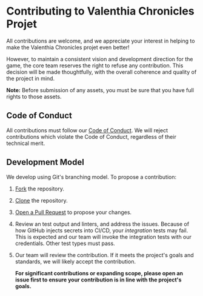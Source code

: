 # Contributing to Valenthia Chronicles Projet

All contributions are welcome, and we appreciate your interest in helping 
to make the Valenthia Chronicles projet even better! 

However, to maintain a consistent vision and development direction for 
the game, the core team reserves the right to refuse any contribution. 
This decision will be made thoughtfully, with the overall coherence and 
quality of the project in mind.

**Note:** Before submission of any assets, you must be sure that you 
have full rights to those assets.

## Code of Conduct

All contributions must follow our [Code of Conduct][coc]. We will reject
contributions which violate the Code of Conduct, regardless of their technical
merit.


## Development Model

We develop using Git's branching model. To propose a contribution:

1.  [Fork][fork] the repository.

1.  [Clone][clone] the repository.

1.  [Open a Pull Request][pr] to propose your changes.

1.  Review an test output and linters, and address the issues. Because of how
    GitHub injects secrets into CI/CD, your _integration_ tests may fail. This
    is expected and our team will invoke the integration tests with our
    credentials. Other test types must pass.

1.  Our team will review the contribution. If it meets the project's goals and
    standards, we will likely accept the contribution.

    **For significant contributions or expanding scope, please open an issue
    first to ensure your contribution is in line with the project's goals.**


[org]: https://github.com/OpenGamesForge/
[coc]: https://github.com/OpenGamesForge/Valenthia-Chronicles/blob/main/CODE_OF_CONDUCT.md
[clone]: https://docs.github.com/en/repositories/creating-and-managing-repositories/cloning-a-repository
[fork]: https://docs.github.com/en/get-started/quickstart/fork-a-repo
[pr]: https://docs.github.com/en/pull-requests/collaborating-with-pull-requests/proposing-changes-to-your-work-with-pull-requests/creating-a-pull-request
